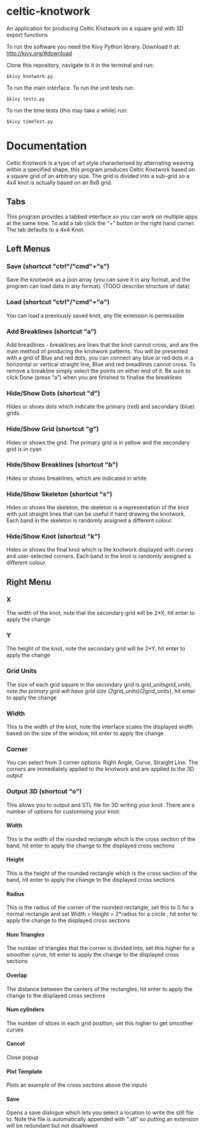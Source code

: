 # celtic-knotwork
An application for producing Celtic Knotwork on a square grid with 3D export functions


To run the software you need the Kivy Python library. Download it at: http://kivy.org/#download


Clone this repository, navigate to it in the terminal and run:

	$kivy knotwork.py

To run the main interface. To run the unit tests run:

	$kivy tests.py

To run the time tests (this may take a while) run:

	$kivy timeTest.py


# Documentation

Celtic Knotwork is a type of art style characterised by alternating weaving within a specified shape, this program produces Celtic Knotwork based on a square grid of an arbitrary size. The grid is divided into a sub-grid so a 4x4 knot is actually based on an 8x8 grid.

## Tabs

This program provides a tabbed interface so you can work on multiple apps at the same time. To add a tab click the “+” button in the right hand corner. The tab defaults to a 4x4 Knot.

## Left Menus

### Save (shortcut "ctrl"/"cmd"+"s")

Save the knotwork as a json array (you can save it in any format, and the program can load data in any format). (TODO describe structure of data)

### Load (shortcut "ctrl"/"cmd"+"o")

You can load a previously saved knot, any file extension is permissible

### Add Breaklines (shortcut “a”)

Add breadlines - breaklines are lines that the knot cannot cross, and are the main method of producing the knotwork patterns. You will be presented with a grid of Blue and red dots, you can connect any blue or red dots in a horizontal or vertical straight line, Blue and red breadlines cannot cross. To remove a breakline simply select the points on either end of it. Be sure to click Done (press “a”) when you are finished to finalise the breaklines

### Hide/Show Dots (shortcut "d")

Hides or shoes dots which indicate the primary (red) and secondary (blue) grids.

### Hide/Show Grid (shortcut "g")

Hides or shows the grid. The primary grid is in yellow and the secondary grid is in cyan

### Hide/Show Breaklines (shortcut "b")

Hides or shows breaklines, which are indicated in white

### Hide/Show Skeleton (shortcut "s")

Hides or shows the skeleton, the skeleton is a representation of the knot with just straight lines that can be useful if hand drawing the knotwork. Each band in the skeleton is randomly assigned a different colour.

### Hide/Show Knot (shortcut "k")

Hides or shows the final knot which is the knotwork displayed with curves and user-selected corners. Each band in the knot is randomly assigned a different colour.

## Right Menu

### X

The width of the knot, note that the secondary grid will be 2*X, hit enter to apply the change

### Y

The height of the knot, note the secondary grid will be 2*Y, hit enter to apply the change

### Grid Units

The size of each grid square in the secondary grid is grid_units*grid_units, note the primary grid will have grid size (2*grid_units)*(2*grid_units), hit enter to apply the change

### Width

This is the width of the knot, note the interface scales the displayed width based on the size of the window, hit enter to apply the change

### Corner

You can select from 3 corner options:
	Right Angle, 
	Curve, 
	Straight Line. 
The corners are immediately applied to the knotwork and are applied to the 3D output

### Output 3D (shortcut "o")

This allows you to output and STL file for 3D writing your knot. There are a number of options for customising your knot:

#### Width

This is the width of the rounded rectangle which is the cross section of the band, hit enter to apply the change to the displayed cross sections

#### Height

This is the height of the rounded rectangle which is the cross section of the band, hit enter to apply the change to the displayed cross sections

#### Radius

This is the radius of the corner of the rounded rectangle, set this to 0 for a normal rectangle and set Width = Height = 2*radius for a circle , hit enter to apply the change to the displayed cross sections

#### Num Triangles

The number of triangles that the corner is divided into, set this higher for a smoother curve, hit enter to apply the change to the displayed cross sections

#### Overlap

The distance between the centers of the rectangles, hit enter to apply the change to the displayed cross sections

#### Num cylinders

The number of slices in each grid position, set this higher to get smoother curves

#### Cancel

Close popup

#### Plot Template 

Plots an example of the cross sections above the inputs 

#### Save

Opens a save dialogue which lets you select a location to write the still file to. Note the file is automatically appended with “.stl” so putting an extension will be redundant but not disallowed 
